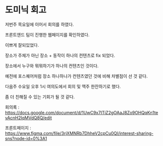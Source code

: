 # 도미닉 회고

저번주 목요일에 이어서 회의를 하였다.

프론트앤드 팀이 진행한 웹페이지를 확인하였다.

이쁘게 잘되있었다.

장소가 주체가 아닌 장소 + 동작이 하나의 컨텐츠로 fix 되었다.

장소에서 누구와 뭐뭐하기가 하나의 컨텐츠인 것이다.

예전에 포스퀘어처럼 장소 하나하나가 컨텐츠였던 것에 비해 차별점이 선 것 같다.

다음주 수요일 오후 1시 여의도에서 회의 및 맥주 한잔하기로 했다.

좀 더 친해질 수 있는 기회가 될 것 같다.

회의록 : https://docs.google.com/document/d/1UwC9x7ITiZ2gOAaJ8Zo9OHQqKn1tevAcnH2IqMVdQ8Q/edit

프론트페이지 :
https://www.figma.com/file/3rjXMNRb7DhheV2cpCu0Ql/interest-sharing-sns?node-id=0%3A1
